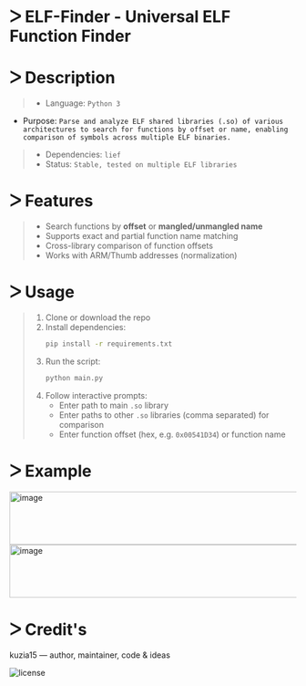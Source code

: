 # ᐳ ELF-Finder - Universal ELF Function Finder

# ᐳ Description  
> * Language: `Python 3`  
* Purpose: `Parse and analyze ELF shared libraries (.so) of various architectures to search for functions by offset or name, enabling comparison of symbols across multiple ELF binaries.` 
> * Dependencies: `lief`  
> * Status: `Stable, tested on multiple ELF libraries`  

# ᐳ Features
> * Search functions by **offset** or **mangled/unmangled name**
> * Supports exact and partial function name matching
> * Cross-library comparison of function offsets
> * Works with ARM/Thumb addresses (normalization)

# ᐳ Usage
> 1. Clone or download the repo  
> 2. Install dependencies:  
>    ```bash  
>    pip install -r requirements.txt 
>    ```  
> 3. Run the script:  
>    ```bash  
>    python main.py  
>    ```  
> 4. Follow interactive prompts:  
>    - Enter path to main `.so` library  
>    - Enter paths to other `.so` libraries (comma separated) for comparison  
>    - Enter function offset (hex, e.g. `0x00541D34`) or function name  

# ᐳ Example

<img width="577" height="93" alt="image" src="https://github.com/user-attachments/assets/66f1900c-326b-4286-816e-1c8e8217bcc9" />
<img width="577" height="93" alt="image" src="https://github.com/user-attachments/assets/58409311-01a3-486f-8e19-402a722eb4a1" />


# ᐳ Credit's
kuzia15 — author, maintainer, code & ideas

![license](https://imgur.com/QQlcEVT.png)

